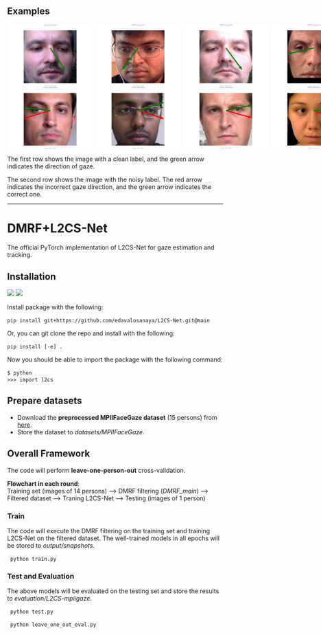## Examples
<div style="display: flex; justify-content: space-between;">
<img src="/pngs/clean1.png" alt="Image 1" style="width:200px;display:inline-block;margin-right: 5px;">
<img src="/pngs/clean2.png" alt="Image 2" style="width:200px;display:inline-block;margin-right: 5px;">
<img src="/pngs/clean3.png" alt="Image 3" style="width:200px;display:inline-block;margin-right: 5px;">
<img src="/pngs/clean4.png" alt="Image 4" style="width:200px;display:inline-block;margin-right: 5px;">
</div>

<div style="display: flex; justify-content: space-between;">
<img src="/pngs/noise1.png" alt="Image 5" style="width:200px;display:inline-block;margin-right: 5px;">
<img src="/pngs/noise2.png" alt="Image 6" style="width:200px;display:inline-block;margin-right: 5px;">
<img src="/pngs/noise3.png" alt="Image 7" style="width:200px;display:inline-block;margin-right: 5px;">
<img src="/pngs/noise4.png" alt="Image 8" style="width:200px;display:inline-block;margin-right: 5px;">
</div>

The first row shows the image with a clean label, and the green arrow indicates the direction of gaze.

The second row shows the image with the noisy label. The red arrow indicates the incorrect gaze direction, and the green arrow indicates the correct one.
___

# DMRF+L2CS-Net

The official PyTorch implementation of L2CS-Net for gaze estimation and tracking.

## Installation
<img src="https://img.shields.io/badge/python%20-%2314354C.svg?&style=for-the-badge&logo=python&logoColor=white"/> <img src="https://img.shields.io/badge/PyTorch%20-%23EE4C2C.svg?&style=for-the-badge&logo=PyTorch&logoColor=white" />

Install package with the following:

```
pip install git+https://github.com/edavalosanaya/L2CS-Net.git@main
```

Or, you can git clone the repo and install with the following:

```
pip install [-e] .
```

Now you should be able to import the package with the following command:

```
$ python
>>> import l2cs
```


## Prepare datasets
* Download the **preprocessed MPIIFaceGaze dataset** (15 persons) from [here](https://phi-ai.buaa.edu.cn/Gazehub/3D-dataset/).
* Store the dataset to *datasets/MPIIFaceGaze*.

## Overall Framework
The code will perform **leave-one-person-out** cross-validation.

**Flowchart in each round**:  
Training set (images of 14 persons) --> DMRF filtering (_DMRF_main_) --> Filtered dataset --> Traning L2CS-Net
--> Testing (images of 1 person)

### Train
The code will execute the DMRF filtering on the training set and training L2CS-Net on the filtered dataset.
The well-trained models in all epochs will be stored to *output/snapshots*.

```
 python train.py 
```

### Test and Evaluation
The above models will be evaluated on the testing set and store the results to *evaluation/L2CS-mpiigaze*.

```
 python test.py 
```

```
 python leave_one_out_eval.py 
```
